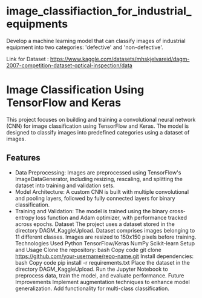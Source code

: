 # image_classifiaction_for_industrial_equipments
Develop a machine learning model that can classify images of industrial equipment into two categories: 'defective' and 'non-defective'.

Link for Dataset : https://www.kaggle.com/datasets/mhskjelvareid/dagm-2007-competition-dataset-optical-inspection/data

# Image Classification Using TensorFlow and Keras
This project focuses on building and training a convolutional neural network (CNN) for image classification using TensorFlow and Keras. The model is designed to classify images into predefined categories using a dataset of images.

## Features
* Data Preprocessing: Images are preprocessed using TensorFlow's ImageDataGenerator, including resizing, rescaling, and splitting the dataset into training and validation sets.
* Model Architecture: A custom CNN is built with multiple convolutional and pooling layers, followed by fully connected layers for binary classification.
* Training and Validation: The model is trained using the binary cross-entropy loss function and Adam optimizer, with performance tracked across epochs.
Dataset
The project uses a dataset stored in the directory DAGM_KaggleUpload.
Dataset comprises images belonging to 11 different classes.
Images are resized to 150x150 pixels before training.
Technologies Used
Python
TensorFlow/Keras
NumPy
Scikit-learn
Setup and Usage
Clone the repository:
bash
Copy code
git clone https://github.com/your-username/repo-name.git
Install dependencies:
bash
Copy code
pip install -r requirements.txt
Place the dataset in the directory DAGM_KaggleUpload.
Run the Jupyter Notebook to preprocess data, train the model, and evaluate performance.
Future Improvements
Implement augmentation techniques to enhance model generalization.
Add functionality for multi-class classification.
